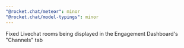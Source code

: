 ```yaml
---
"@rocket.chat/meteor": minor
"@rocket.chat/model-typings": minor
---
```


Fixed Livechat rooms being displayed in the Engagement Dashboard's "Channels" tab
